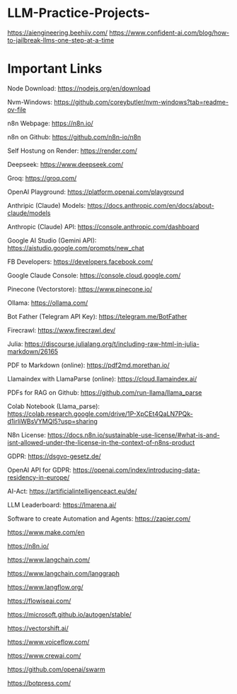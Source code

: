 # LLM-Practice-Projects-
https://aiengineering.beehiiv.com/
https://www.confident-ai.com/blog/how-to-jailbreak-llms-one-step-at-a-time
# Important Links
Node Download: https://nodejs.org/en/download

Nvm-Windows: https://github.com/coreybutler/nvm-windows?tab=readme-ov-file

n8n Webpage: https://n8n.io/

n8n on Github: https://github.com/n8n-io/n8n

Self Hostung on Render: https://render.com/


Deepseek: https://www.deepseek.com/

Groq: https://groq.com/

OpenAI Playground: https://platform.openai.com/playground

Anthripic (Claude) Models: https://docs.anthropic.com/en/docs/about-claude/models

Anthropic (Claude) API: https://console.anthropic.com/dashboard

Google AI Studio (Gemini API): https://aistudio.google.com/prompts/new_chat



FB Developers: https://developers.facebook.com/

Google Claude Console: https://console.cloud.google.com/

Pinecone (Vectorstore): https://www.pinecone.io/

Ollama: https://ollama.com/

Bot Father (Telegram API Key): https://telegram.me/BotFather



Firecrawl: https://www.firecrawl.dev/

Julia: https://discourse.julialang.org/t/including-raw-html-in-julia-markdown/26165

PDF to Markdown (online): https://pdf2md.morethan.io/

Llamaindex with LlamaParse (online): https://cloud.llamaindex.ai/

PDFs for RAG on Github: https://github.com/run-llama/llama_parse

Colab Notebook (Llama_parse): https://colab.research.google.com/drive/1P-XpCEt4QaLN7PQk-d1irliWBsVYMQl5?usp=sharing



N8n License: https://docs.n8n.io/sustainable-use-license/#what-is-and-isnt-allowed-under-the-license-in-the-context-of-n8ns-product


GDPR: https://dsgvo-gesetz.de/

OpenAI API for GDPR: https://openai.com/index/introducing-data-residency-in-europe/

AI-Act: https://artificialintelligenceact.eu/de/



LLM Leaderboard: https://lmarena.ai/



Software to create Automation and Agents:
https://zapier.com/

https://www.make.com/en

https://n8n.io/

https://www.langchain.com/

https://www.langchain.com/langgraph

https://www.langflow.org/

https://flowiseai.com/

https://microsoft.github.io/autogen/stable/

https://vectorshift.ai/

https://www.voiceflow.com/

https://www.crewai.com/

https://github.com/openai/swarm

https://botpress.com/
